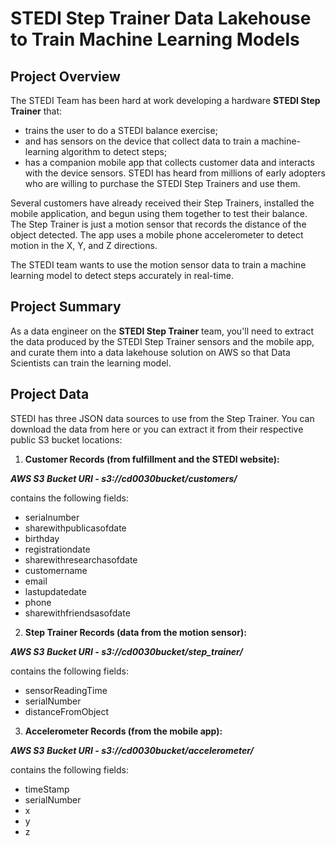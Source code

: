 # STEDI Step Trainer Data Lakehouse to Train Machine Learning Models

## Project Overview

The STEDI Team has been hard at work developing a hardware **STEDI Step Trainer** that:

- trains the user to do a STEDI balance exercise;
- and has sensors on the device that collect data to train a machine-learning algorithm to detect steps;
- has a companion mobile app that collects customer data and interacts with the device sensors.
  STEDI has heard from millions of early adopters who are willing to purchase the STEDI Step Trainers and use them.

Several customers have already received their Step Trainers, installed the mobile application, and begun using them together to test their balance. The Step Trainer is just a motion sensor that records the distance of the object detected. The app uses a mobile phone accelerometer to detect motion in the X, Y, and Z directions.

The STEDI team wants to use the motion sensor data to train a machine learning model to detect steps accurately in real-time.

## Project Summary

As a data engineer on the **STEDI Step Trainer** team, you'll need to extract the data produced by the STEDI Step Trainer sensors and the mobile app, and curate them into a data lakehouse solution on AWS so that Data Scientists can train the learning model.

## Project Data

STEDI has three JSON data sources to use from the Step Trainer. You can download the data from here or you can extract it from their respective public S3 bucket locations:

1. **Customer Records (from fulfillment and the STEDI website):**

**_AWS S3 Bucket URI - s3://cd0030bucket/customers/_**

contains the following fields:

- serialnumber
- sharewithpublicasofdate
- birthday
- registrationdate
- sharewithresearchasofdate
- customername
- email
- lastupdatedate
- phone
- sharewithfriendsasofdate

2. **Step Trainer Records (data from the motion sensor):**

**_AWS S3 Bucket URI - s3://cd0030bucket/step_trainer/_**

contains the following fields:

- sensorReadingTime
- serialNumber
- distanceFromObject

3. **Accelerometer Records (from the mobile app):**

**_AWS S3 Bucket URI - s3://cd0030bucket/accelerometer/_**

contains the following fields:

- timeStamp
- serialNumber
- x
- y
- z
